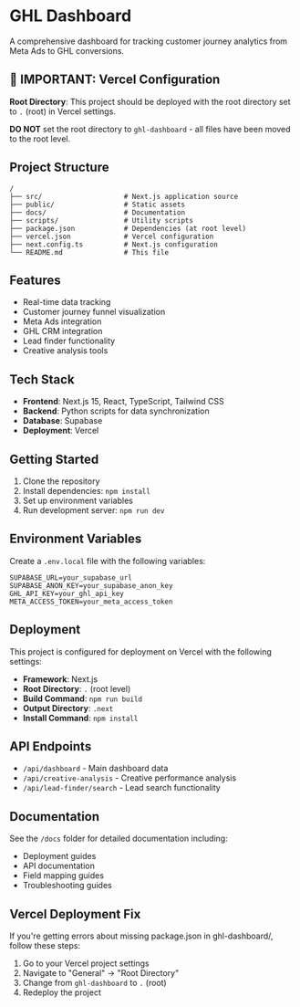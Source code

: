 # GHL Dashboard

A comprehensive dashboard for tracking customer journey analytics from Meta Ads to GHL conversions.

## 🚨 IMPORTANT: Vercel Configuration

**Root Directory**: This project should be deployed with the root directory set to `.` (root) in Vercel settings.

**DO NOT** set the root directory to `ghl-dashboard` - all files have been moved to the root level.

## Project Structure

```
/
├── src/                    # Next.js application source
├── public/                 # Static assets
├── docs/                   # Documentation
├── scripts/                # Utility scripts
├── package.json            # Dependencies (at root level)
├── vercel.json             # Vercel configuration
├── next.config.ts          # Next.js configuration
└── README.md               # This file
```

## Features

- Real-time data tracking
- Customer journey funnel visualization
- Meta Ads integration
- GHL CRM integration
- Lead finder functionality
- Creative analysis tools

## Tech Stack

- **Frontend**: Next.js 15, React, TypeScript, Tailwind CSS
- **Backend**: Python scripts for data synchronization
- **Database**: Supabase
- **Deployment**: Vercel

## Getting Started

1. Clone the repository
2. Install dependencies: `npm install`
3. Set up environment variables
4. Run development server: `npm run dev`

## Environment Variables

Create a `.env.local` file with the following variables:

```
SUPABASE_URL=your_supabase_url
SUPABASE_ANON_KEY=your_supabase_anon_key
GHL_API_KEY=your_ghl_api_key
META_ACCESS_TOKEN=your_meta_access_token
```

## Deployment

This project is configured for deployment on Vercel with the following settings:

- **Framework**: Next.js
- **Root Directory**: `.` (root level)
- **Build Command**: `npm run build`
- **Output Directory**: `.next`
- **Install Command**: `npm install`

## API Endpoints

- `/api/dashboard` - Main dashboard data
- `/api/creative-analysis` - Creative performance analysis
- `/api/lead-finder/search` - Lead search functionality

## Documentation

See the `/docs` folder for detailed documentation including:

- Deployment guides
- API documentation
- Field mapping guides
- Troubleshooting guides

## Vercel Deployment Fix

If you're getting errors about missing package.json in ghl-dashboard/, follow these steps:

1. Go to your Vercel project settings
2. Navigate to "General" → "Root Directory"
3. Change from `ghl-dashboard` to `.` (root)
4. Redeploy the project
